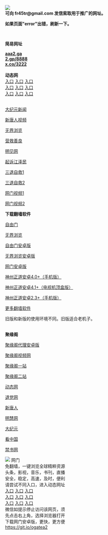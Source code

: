 <td align="center"><a target="_blank" href="https://raw.githubusercontent.com/szzd1/2/master/6.JPG"><img src="https://raw.githubusercontent.com/szzd1/2/master/6.JPG" style="max-width:100%;"></a></td><br>
<strong>可向 fr45tr@gmail.com 发信索取用于推广的网址。</strong>
<p><strong>如果页面"error"出错，刷新一下。</strong></p>
<br>
<p><strong>简易网址</strong></p>
<strong><a href="http://aaa2.ga">aaa2.ga</a></strong><br>
<strong><a href="http://2.gp/8888">2.gp/8888</a></strong><br>
<strong><a href="http://x.co/3222">x.co/3222</a></strong><br>
<br>
<strong>动态网</strong>
<br>
      <a href="http://t.cn/R1c2SEt" rel="nofollow">入口</a>
      <a href="http://61.228.211.138/1" rel="nofollow">入口</a>
      <a href="http://rxwynqjn.gcashj.ml/70cdtw" rel="nofollow">入口</a><br>
      <a href="http://rxwynqjn.gcashj.ml/70ydtw" rel="nofollow">入口</a>
      <a href="http://rxwynqjn.gcashj.ml/70ip03dw" rel="nofollow">入口</a>
      <a href="http://rxwynqjn.gcashj.ml/70fdtw" rel="nofollow">入口</a><br>
      <a href="http://rxwynqjn.gcashj.ml/70sdtw" rel="nofollow">入口</a>
      <a href="http://rxwynqjn.gcashj.ml/70ip04dw" rel="nofollow">入口</a>
      <a href="http://rxwynqjn.gcashj.ml/70hdtw" rel="nofollow">入口</a><br>

<br>
<p><a href="http://t.cn/R1c2SB9" rel="nofollow">大纪元新闻</a></p>
<p><a href="http://t.cn/R1c2Ssc" rel="nofollow">新唐人视频</a></p>
<p><a href="http://t.cn/R1c2oZM" rel="nofollow">无界浏览</a></p>
<p><a href="http://rxwynqjn.gcashj.ml/70gqg" rel="nofollow">营救善良</a></p>
<p><a href="http://rxwynqjn.gcashj.ml/mjw" rel="nofollow">明见网</a></p>
<p><a href="http://rxwynqjn.gcashj.ml/70gsj" rel="nofollow">起诉江泽民</a></p>
<p><a href="http://t.cn/R1c2SjK">三退自救1</a></p>
<p><a href="http://rxwynqjn.gcashj.ml/70gst" rel="nofollow">三退自救2</a></p>
<p><a href="http://t.cn/R1c2SNz" rel="nofollow">网门视频1</a></p>
<p><a href="http://zsaly.snhtmgi.cf" rel="nofollow">网门视频2</a></p>
<p><strong>下载翻墙软件</strong></p>


<p><a href="https://git.io/fgp" rel="nofollow">自由门</a></p>
<p><a href="https://git.io/vEJlj rel="nofollow">无界浏览</a></p>
<p><a href="https://git.io/fgma" rel="nofollow">自由门安卓版</a></p>
<p><a href="https://s3.amazonaws.com/693/um.apk" rel="nofollow">无界浏览安卓版</a></p>
<p><a href="https://git.io/ogatea2">网门安卓版</a></p>
<p><a href="https://git.io/vQjqe" rel="nofollow">神州正道安卓4.0+（手机版）</a></p>
<p><a href="https://git.io/vAonz" rel="nofollow">神州正道安卓4.1+（电视机顶盒版）</a></p>
<p><a href="https://git.io/vA5GO" rel="nofollow">神州正道安卓2.3+（手机版）</a></p>
<p><a href="https://github.com/bannedbook/fanqiang/wiki">更多翻墙软件</a></p>
旧版和新版的使用环境不同。旧版适合老机子。<br>


<br>
<p><strong>聚缘阁</strong></p>
<p><a href="https://github.com/hao369/a/raw/master/j8.apk">聚缘阁代理安卓版</a></p>
<p><a href="http://e3.521j.cf/9.html" rel="nofollow">聚缘阁视频网</a></p>
<p><a href="http://j1.98uz.ga" rel="nofollow">聚缘阁一站</a></p>
<p><a href="http://jyg2.s42f.ga" rel="nofollow">聚缘阁二站</a></p>
<p><a href="https://e3.521j.cf/524/?3654" rel="nofollow">动态网</a></p>
<p><a href="https://e3.521j.cf/524/?id=8" rel="nofollow">退党网</a></p>
<p><a href="https://e3.521j.cf/524/?id=5" rel="nofollow">新唐人</a></p>
<p><a href="https://e3.521j.cf/524/?id=3" rel="nofollow">明慧网</a></p>
<p><a href="https://e3.521j.cf/524/?id=7" rel="nofollow">大纪元</a></p>
<p><a href="https://e3.521j.cf/524/?id=11" rel="nofollow">看中国</a></p>
<p><a href="https://e3.521j.cf/524/?id=16" rel="nofollow">禁书网</a></p>
<td align="center"><a target="_blank" href="https://cloud.githubusercontent.com/assets/11880933/13434984/f430fae2-e012-11e5-814f-c2df1e82b247.jpg"><img src="https://cloud.githubusercontent.com/assets/11880933/13434984/f430fae2-e012-11e5-814f-c2df1e82b247.jpg" style="max-width:100%;"></a></td>
  </tr>
  <tr>
    <td align="center">网门<br>
      免翻墙，一键浏览全球精粹资源<br>
      头条，影视，音乐，书刊，直播<br>
      安全，稳定，高速，及时，便利<br>
    </td>
  </tr><tr>
    <td align="center">请尝试不同入口，进入动态网址<br>      
      <a href="https://s3.us-east-2.amazonaws.com/ogateh/show.htm?from=852" rel="nofollow">入口</a>
      <a href="https://s3.eu-west-2.amazonaws.com/ogatel/show.htm?from=852" rel="nofollow">入口</a>
      <a href="https://s3.amazonaws.com/ogate/show.htm?from=852" rel="nofollow">入口</a><br>
      <a href="https://s3.ap-northeast-2.amazonaws.com/ogates/show.htm?from=852" rel="nofollow">入口</a>
      <a href="https://s3.eu-central-1.amazonaws.com/ogatef/show.htm?from=852" rel="nofollow">入口</a>
      <a href="https://s3.ap-south-1.amazonaws.com/ogatem/show.htm?from=852" rel="nofollow">入口</a><br>
      <a href="https://s3-us-west-1.amazonaws.com/ogaten/show.htm?from=852" rel="nofollow">入口</a>
      <a href="https://s3.ca-central-1.amazonaws.com/ogatec/show.htm?from=852" rel="nofollow">入口</a>
      <a href="https://s3-ap-northeast-1.amazonaws.com/ogatet/show.htm?from=852" rel="nofollow">入口</a><br>
      微信如提示停止访问该网页，须<br>
      先点击右上角，选择浏览器打开<br>
    </td>
  </tr>
  <tr>
    <td align="center">
      下载网门安卓版，更快，更方便<br><a href="https://raw.githubusercontent.com/oGate2/up/master/oGate.apk" rel="nofollow">https://git.io/ogatea2</a><br>
